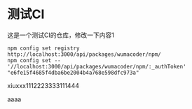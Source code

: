 # 测试CI

这是一个测试CI的仓库，修改一下内容1


```
npm config set registry http://localhost:3000/api/packages/wumacoder/npm/
npm config set -- '//localhost:3000/api/packages/wumacoder/npm/:_authToken' "e6fe15f4685f4dba6be2004b4a768e598dfc973a"
```

xiuxxx1112223333111444

aaaa